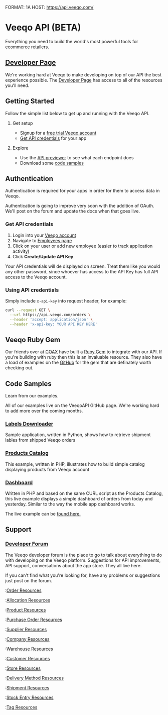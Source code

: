 FORMAT: 1A
HOST: https://api.veeqo.com/

# Veeqo API (BETA)

Everything you need to build the world's most powerful tools for ecommerce retailers.

## [Developer Page](https://developer.veeqo.com)

We're working hard at Veeqo to make developing on top of our API the best experience possible. 
The [Developer Page](https://developer.veeqo.com) has access to all of the resources you'll need.

## Getting Started

Follow the simple list below to get up and running with the Veeqo API.

1. Get setup
    * Signup for a [free trial Veeqo account](http://www.veeqo.com/signup)
    * [Get API credentials](/#introduction/authentication) for your app

2. Explore
    * Use the [API previewer](/#reference/orders) to see what each endpoint does
    * Download some [code samples](/#introduction/code-samples)

## Authentication

Authentication is required for your apps in order for them to access data in Veeqo.

Authentication is going to improve very soon with the addition of OAuth. We'll post 
on the forum and update the docs when that goes live. 

### Get API credentials

1. Login into your [Veeqo account](https://app.veeqo.com/login)
2. Navigate to [Employees page](https://app.veeqo.com/employees)
3. Click on your user or add new employee (easier to track application activity)
4. Click **Create/Update API Key**

Your API credentials will de displayed on screen. Treat them like you would
any other password, since whoever has access to the API Key has full API access
to the Veeqo account.

### Using API credentials

Simply include `x-api-key` into request header, for example:

```bash
curl --request GET \
  --url https://api.veeqo.com/orders \
  --header 'accept: application/json' \
  --header 'x-api-key: YOUR API KEY HERE'
```
## Veeqo Ruby Gem
Our friends over at [COAX](https://coaxsoft.com/) have built a 
[Ruby Gem](https://github.com/coaxsoft/veeqo_api_ruby)
to integrate with our API. If you're building with ruby then this
is an invaluable resource. They also have a load of examples on the
[GitHub](https://github.com/coaxsoft/veeqo_api_ruby/tree/master/examples)
for the gem that are definately worth checking out.

## Code Samples

Learn from our examples.

All of our examples live on the VeeqoAPI GitHub page. We're working hard to add 
more over the coming months.

### [Labels Downloader](https://github.com/VeeqoAPI/shipment-label-downloader)

Sample application, written in Python, shows how to retrieve shipment lables
from shipped Veeqo orders 

### [Products Catalog](https://github.com/VeeqoAPI/products-list)

This example, written in PHP, illustrates how to build simple catalog
displaying products from Veeqo account

### [Dashboard](https://github.com/VeeqoAPI/dashboard)

Written in PHP and based on the same CURL script as the Products Catalog, 
this live example displays a simple dashboard of orders from today and yesterday.
Similar to the way the mobile app dashboard works. 

The live example can be [found here.](https://veeqo-dashboard.herokuapp.com/)

## Support

### [Developer Forum](http://developer-forum.veeqo.com/)

The Veeqo developer forum is the place to go to talk about everything to do with developing on the Veeqo platform.
Suggestions for API improvements, API support, conversations about the app store. They all live here.

If you can't find what you're looking for, have any problems or suggestions just post on the forum.



:[Order Resources](resources/orders.md)

:[Allocation Resources](resources/allocations.md)

:[Product Resources](resources/products.md)

:[Purchase Order Resources](resources/purchase_orders.md)

:[Supplier Resources](resources/suppliers.md)

:[Company Resources](resources/company.md)

:[Warehouse Resources](resources/warehouses.md)

:[Customer Resources](resources/customers.md)

:[Store Resources](resources/stores.md)

:[Delivery Method Resources](resources/delivery_methods.md)

:[Shipment Resources](resources/shipments.md)

:[Stock Entry Resources](resources/stock_entries.md)

:[Tag Resources](resources/tags.md)
